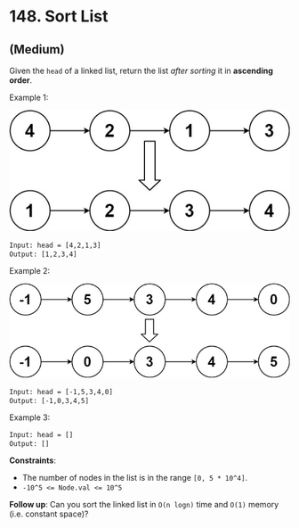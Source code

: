 # 148. Sort List
## (Medium)

Given the `head` of a linked list, return the list *after sorting* it in **ascending order**.
 

Example 1:

![alt text](image.png)

```
Input: head = [4,2,1,3]
Output: [1,2,3,4]
```

Example 2:

![alt text](image-1.png)

```
Input: head = [-1,5,3,4,0]
Output: [-1,0,3,4,5]
```

Example 3:

```
Input: head = []
Output: []
```

**Constraints**:

- The number of nodes in the list is in the range `[0, 5 * 10^4]`.
- `-10^5 <= Node.val <= 10^5`
 

**Follow up**: Can you sort the linked list in `O(n logn)` time and `O(1)` memory (i.e. constant space)?